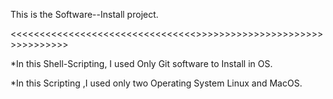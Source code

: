 This is the Software--Install project.

<<<<<<<<<<<<<<<<<<<<<<<<<<<<<<<<<INSTALL--SOFTWARE>>>>>>>>>>>>>>>>>>>>>>>>>>>>>>>>>

*In this Shell-Scripting, I used Only Git software to Install in OS.

*In this Scripting ,I used only two Operating System Linux and MacOS.